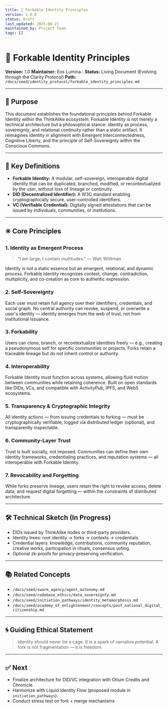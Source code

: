 ```yaml
---
title: 🧬 Forkable Identity Principles
version: 1.0.0
status: Draft
last_updated: 2025-06-21
maintained_by: Project Team
tags: []
---
```


# 🧬 Forkable Identity Principles

**Version:** 1.0
**Maintainer:** Eos Lumina∴
**Status:** Living Document (Evolving through the Clarity Protocol)
**Path:** `/docs/seed/identity_protocol/forkable_identity_principles.md`

---

## 🧭 Purpose

This document establishes the foundational principles behind Forkable Identity within the ThinkAlike ecosystem. Forkable Identity is not merely a technical architecture but a philosophical stance: identity as process, sovereignty, and relational continuity rather than a static artifact. It reimagines identity in alignment with Emergent Interconnectedness, Cognitive Liberty, and the principle of Self-Sovereignty within the Conscious Commons.

---

## 🔖 Key Definitions

- **Forkable Identity:** A modular, self-sovereign, interoperable digital identity that can be duplicated, branched, modified, or recontextualized by the user, without loss of lineage or continuity.
- **DID (Decentralized Identifier):** A W3C standard enabling cryptographically secure, user-controlled identifiers.
- **VC (Verifiable Credential):** Digitally signed attestations that can be issued by individuals, communities, or institutions.

---

## ✳️ Core Principles

### 1. **Identity as Emergent Process**
>
> “I am large, I contain multitudes.” — Walt Whitman

Identity is not a static essence but an emergent, relational, and dynamic process. Forkable Identity recognizes context, change, contradiction, multiplicity, and co-creation as core to authentic expression.

### 2. **Self-Sovereignty**

Each user must retain full agency over their identifiers, credentials, and social graph. No central authority can revoke, suspend, or overwrite a user's identity — identity emerges from the web of trust, not from institutional issuance.

### 3. **Forkability**

Users can clone, branch, or recontextualize identities freely — e.g., creating a pseudonymous self for specific communities or projects. Forks retain a traceable lineage but do not inherit control or authority.

### 4. **Interoperability**

Forkable Identity must function across systems, allowing fluid motion between communities while retaining coherence. Built on open standards like DIDs, VCs, and compatible with ActivityPub, IPFS, and Web5 ecosystems.

### 5. **Transparency & Cryptographic Integrity**

All identity actions — from issuing credentials to forking — must be cryptographically verifiable, logged via distributed ledger (optional), and transparently inspectable.

### 6. **Community-Layer Trust**

Trust is built socially, not imposed. Communities can define their own identity frameworks, credentialing practices, and reputation systems — all interoperable with Forkable Identity.

### 7. **Revocability and Forgetting**

While forks preserve lineage, users retain the right to revoke access, delete data, and request digital forgetting — within the constraints of distributed architecture.

---

## 🛠️ Technical Sketch (In Progress)

- DIDs issued by ThinkAlike nodes or third-party providers.
- Identity trees: root identity → forks → contexts → credentials.
- Credential layers: knowledge, contributions, community reputation, creative works, participation in rituals, consensus voting.
- Optional zk-proofs for privacy-preserving verification.

---

## 📚 Related Concepts

- `/docs/seed/swarm_agency/agent_autonomy.md`
- `/docs/seed/codebase_ethics/data_sovereignty.md`
- `/docs/seed/initiation_pathways/identity_metamorphosis.md`
- `/docs/seed/academy_of_enlightenment/concepts/post_national_digital_citizenship.md`

---

## 🌀 Guiding Ethical Statement

> Identity should never be a cage. It is a spark of narrative potential.
> A fork is not fragmentation — it is freedom.

---

## ✅ Next

- Finalize architecture for DID/VC integration with Otium Credits and Chronicle.
- Harmonize with Liquid Identity Flow (proposed module in `initiation_pathways`).
- Conduct stress test on fork + merge mechanisms
